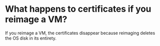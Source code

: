<properties
    pageTitle="What happens to certificates if you reimage a VM"
    description="What happens to certificates if you reimage a VM"
    service="scalesets"
    author="negat"
    displayOrder="35"
    selfHelpType="resource"
    supportTopicIds=""
    productPesIds=""
    resourceTags=""
    cloudEnvironments="public"
/>

# What happens to certificates if you reimage a VM?

If you reimage a VM, the certificates disappear because reimaging deletes the OS disk in its entirety. 